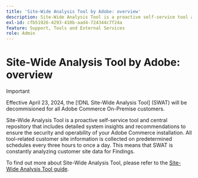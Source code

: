 ```yaml
---
title: 'Site-Wide Analysis Tool by Adobe: overview'
description: Site-Wide Analysis Tool is a proactive self-service tool and central repository that includes detailed system insights and recommendations to ensure the security and operability of your Adobe Commerce installation. All tool-related customer site information is collected on predetermined schedules every three hours to once a day. This means that SWAT is constantly analyzing customer site data for Findings.
exl-id: cfb51926-4293-410b-aad4-724344c7f24a
feature: Support, Tools and External Services
role: Admin
---
```

# Site-Wide Analysis Tool by Adobe: overview

>[!IMPORTANT] 
>
>Effective April 23, 2024, the [!DNL Site-Wide Analysis Tool] (SWAT) will be decommisioned for all Adobe Commerce On-Premise customers.

Site-Wide Analysis Tool is a proactive self-service tool and central repository that includes detailed system insights and recommendations to ensure the security and operability of your Adobe Commerce installation. All tool-related customer site information is collected on predetermined schedules every three hours to once a day. This means that SWAT is constantly analyzing customer site data for Findings.

To find out more about Site-Wide Analysis Tool, please refer to the [Site-Wide Analysis Tool guide](https://experienceleague.adobe.com/docs/commerce-operations/tools/site-wide-analysis-tool/intro.html).
